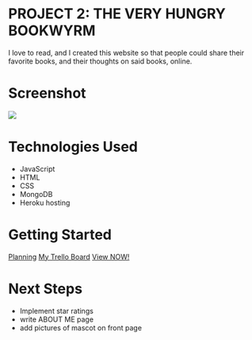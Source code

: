 # PROJECT 2: THE VERY HUNGRY BOOKWYRM

I love to read, and I created this website so that people could share their favorite books, and their thoughts on said books, online.

# Screenshot

<img src="/images/screenshot.png">

# Technologies Used

- JavaScript
- HTML
- CSS
- MongoDB
- Heroku hosting

# Getting Started

<a href="wire_frame.png">Planning</a>
<a href="https://trello.com/b/MZxdD0vw/bookwyrm">My Trello Board</a>
<a href="https://very-hungry-bookwyrm.herokuapp.com/">View NOW!</a>

# Next Steps

- Implement star ratings
- write ABOUT ME page
- add pictures of mascot on front page